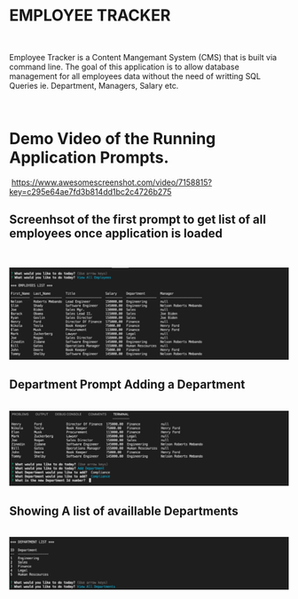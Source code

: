 # EMPLOYEE TRACKER
​

Employee Tracker is a Content Mangemant System (CMS) that is built via command line.
The goal of this application is to allow database management for all employees data without the need of writting SQL Queries ie.
Department, Managers, Salary etc.

​
# Demo Video of the Running Application Prompts.
​
 https://www.awesomescreenshot.com/video/7158815?key=c295e64ae7fd3b814dd1bc2c4726b275

## Screenhsot of the first prompt to get list of all employees once application is loaded
​

![Screenshot](assets/images/AllemployeesTable.png)

## Department Prompt Adding a Department
​
![Screenshot](assets/images/AddingDepartment.png)

## Showing A list of availlable Departments 
​
![Screenshot](assets/images/DepartmentList.png)

